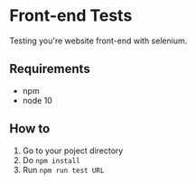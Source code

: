# Front-end Tests

Testing you're website front-end with selenium.

## Requirements
- npm
- node 10

## How to

1. Go to your poject directory
2. Do `npm install`
3. Run `npm run test URL`